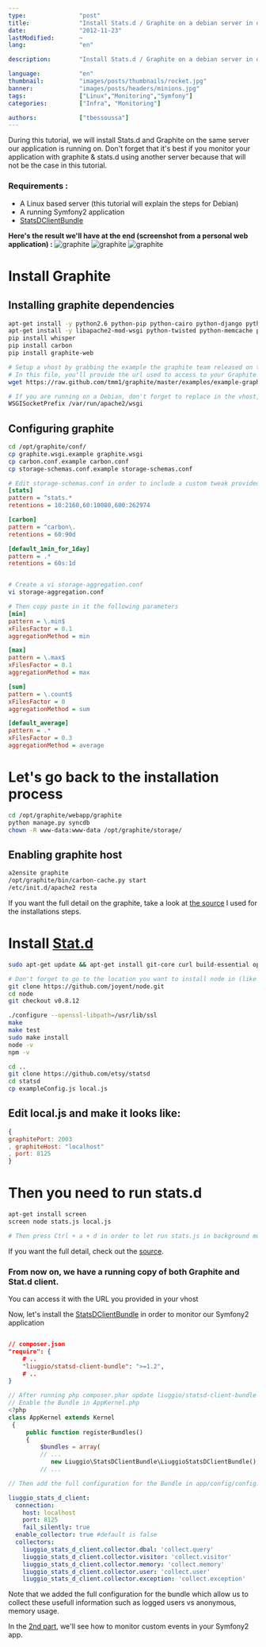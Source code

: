 ```yaml
---
type:               "post"
title:              "Install Stats.d / Graphite on a debian server in order to monitor a Symfony2 application (1/2)"
date:               "2012-11-23"
lastModified:       ~
lang:               "en"

description:        "Install Stats.d / Graphite on a debian server in order to monitor a Symfony2 application."

language:           "en"
thumbnail:          "images/posts/thumbnails/rocket.jpg"
banner:             "images/posts/headers/minions.jpg"
tags:               ["Linux","Monitoring","Symfony"]
categories:         ["Infra", "Monitoring"]

authors:            ["tbessoussa"]
---
```


During this tutorial, we will install Stats.d and Graphite on the same server our application is running on. Don't forget that it's best if you monitor your application with graphite & stats.d using another server because that will not be the case in this tutorial.

### Requirements :

*   A Linux based server (this tutorial will explain the steps for Debian)
*   A running Symfony2 application
*   [StatsDClientBundle][1]


**Here's the result we'll have at the end (screenshot from a personal web application) :**
<img src="/en/images/posts/2012/memory_usage.png" alt="graphite" class="outside-left">
<img src="/en/images/posts/2012/users.png" alt="graphite" class="">
<img src="/en/images/posts/2012/memory_usage.png" alt="graphite" class="outside-right">

# Install Graphite

## Installing graphite dependencies
```bash
apt-get install -y python2.6 python-pip python-cairo python-django python-django-tagging
apt-get install -y libapache2-mod-wsgi python-twisted python-memcache python-pysqlite2 python-simplejson
pip install whisper
pip install carbon
pip install graphite-web

# Setup a vhost by grabbing the example the graphite team released on their repo.
# In this file, you'll provide the url used to access to your Graphite dashboard
wget https://raw.github.com/tmm1/graphite/master/examples/example-graphite-vhost.conf -O /etc/apache2/sites-available/graphite
```

```bash
# If you are running on a Debian, don't forget to replace in the vhost, the WSGISocketPrefix value by the following:
WSGISocketPrefix /var/run/apache2/wsgi
```

## Configuring graphite
```bash
cd /opt/graphite/conf/
cp graphite.wsgi.example graphite.wsgi
cp carbon.conf.example carbon.conf
cp storage-schemas.conf.example storage-schemas.conf
```

```ini
# Edit storage-schemas.conf in order to include a custom tweak provided by stats.d
[stats]
pattern = ^stats.*
retentions = 10:2160,60:10080,600:262974

[carbon]
pattern = ^carbon\.
retentions = 60:90d

[default_1min_for_1day]
pattern = .*
retentions = 60s:1d
```

```bash

# Create a vi storage-aggregation.conf
vi storage-aggregation.conf
```

```ini
# Then copy paste in it the following parameters
[min]
pattern = \.min$
xFilesFactor = 0.1
aggregationMethod = min

[max]
pattern = \.max$
xFilesFactor = 0.1
aggregationMethod = max

[sum]
pattern = \.count$
xFilesFactor = 0
aggregationMethod = sum

[default_average]
pattern = .*
xFilesFactor = 0.3
aggregationMethod = average
```

# Let's go back to the installation process
```bash
cd /opt/graphite/webapp/graphite
python manage.py syncdb
chown -R www-data:www-data /opt/graphite/storage/
```

## Enabling graphite host
```bash
a2ensite graphite
/opt/graphite/bin/carbon-cache.py start
/etc/init.d/apache2 resta
```

If you want the full detail on the graphite, take a look at [the source][2] I used for the installations steps.

# Install [Stat.d][3]

```bash
sudo apt-get update && apt-get install git-core curl build-essential openssl libssl-dev

# Don't forget to go to the location you want to install node in (like cd /home/) before running these commands
git clone https://github.com/joyent/node.git
cd node
git checkout v0.8.12

./configure --openssl-libpath=/usr/lib/ssl
make
make test
sudo make install
node -v
npm -v

cd ..
git clone https://github.com/etsy/statsd
cd statsd
cp exampleConfig.js local.js
```

## Edit local.js and make it looks like:
```js
{
graphitePort: 2003
, graphiteHost: "localhost"
, port: 8125
}
```

# Then you need to run stats.d
```bash
apt-get install screen
screen node stats.js local.js

# Then press Ctrl + a + d in order to let run stats.js in background mode thanks to screen.
```

If you want the full detail, check out the [source][4].

### From now on, we have a running copy of both **Graphite** and **Stat.d** client.

You can access it with the URL you provided in your vhost

Now, let's install the [StatsDClientBundle][5] in order to monitor our Symfony2 application

```json

// composer.json
"require": {
    # ..
    "liuggio/statsd-client-bundle": ">=1.2",
    # ..
}
```

```php
// After running php composer.phar update liuggio/statsd-client-bundle
// Enable the Bundle in AppKernel.php
<?php
class AppKernel extends Kernel
 {
     public function registerBundles()
     {
         $bundles = array(
         // ...
            new Liuggio\StatsDClientBundle\LiuggioStatsDClientBundle(),
         // ...

// Then add the full configuration for the Bundle in app/config/config.yml
```

```yaml
liuggio_stats_d_client:
  connection:
    host: localhost
    port: 8125
    fail_silently: true
  enable_collector: true #default is false
  collectors:
    liuggio_stats_d_client.collector.dbal: 'collect.query'
    liuggio_stats_d_client.collector.visitor: 'collect.visitor'
    liuggio_stats_d_client.collector.memory: 'collect.memory'
    liuggio_stats_d_client.collector.user: 'collect.user'
    liuggio_stats_d_client.collector.exception: 'collect.exception'
```

Note that we added the full configuration for the bundle which allow us to collect these usefull information such as logged users vs anonymous, memory usage.

In the [2nd part](/en/infra/monitor-your-symfony2-application-via-stats-d-and-graphite-2/), we'll see how to monitor custom events in your Symfony2 app.

 [1]: https://github.com/liuggio/StatsDClientBundle
 [2]: http://linuxracker.com/2012/03/31/setting-up-graphite-server-on-debian-squeeze/
 [3]: https://github.com/etsy/statsd
 [4]: http://sekati.com/etc/install-nodejs-on-debian-squeeze
 [5]: https://github.com/liuggio/StatsDClientBundle/blob/master/Resources/doc/installation.md

